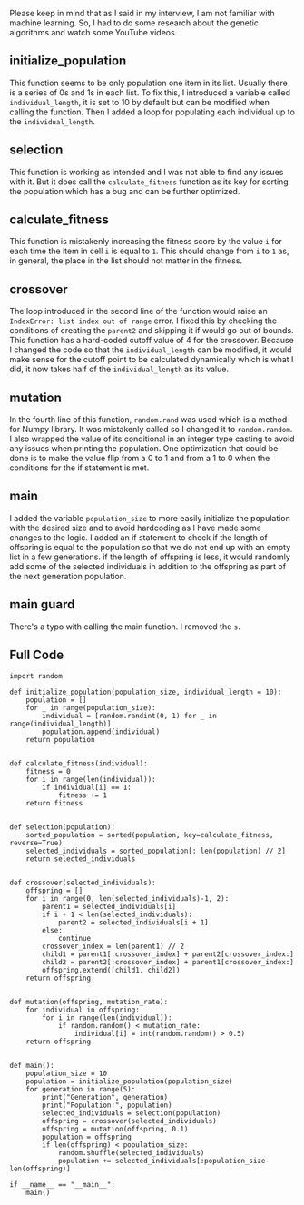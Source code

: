 Please keep in mind that as I said in my interview, I am not familiar with machine learning. So, I had to do some research about the genetic algorithms and watch some YouTube videos.

## initialize_population
This function seems to be only population one item in its list. Usually there is a series of 0s and 1s in each list.
To fix this, I introduced a variable called `individual_length`, it is set to 10 by default but can be modified when calling the function. Then I added a loop for populating each individual up to the `individual_length`.

## selection
This function is working as intended and I was not able to find any issues with it.
But it does call the `calculate_fitness` function as its key for sorting the population which has a bug and can be further optimized.

## calculate_fitness
This function is mistakenly increasing the fitness score by the value `i` for each time the item in cell `i` is equal to `1`. This should change from `i` to `1` as, in general, the place in the list should not matter in the fitness.

## crossover
The loop introduced in the second line of the function would raise an `IndexError: list index out of range` error. I fixed this by checking the conditions of creating the `parent2` and skipping it if would go out of bounds.
This function has a hard-coded cutoff value of 4 for the crossover. Because I changed the code so that the `individual_length` can be modified, it would make sense for the cutoff point to be calculated dynamically which is what I did, it now takes half of the `individual_length`  as its value.

## mutation
In the fourth line of this function, `random.rand` was used which is a method for Numpy library. It was mistakenly called so I changed it to `random.random`.
I also wrapped the value of its conditional in an integer type casting to avoid any issues when printing the population.
One optimization that could be done is to make the value flip from a 0 to 1 and from a 1 to 0 when the conditions for the if statement is met.

## main
I added the variable `population_size` to more easily initialize the population with the desired size and to avoid hardcoding as I have made some changes to the logic.
I added an if statement to check if the length of offspring is equal to the population so that we do not end up with an empty list in a few generations. if the length of offspring is less, it would randomly add some of the selected individuals in addition to the offspring as part of the next generation population.

## main guard
There's a typo with calling the main function. I removed the `s`.

## Full Code

```
import random

def initialize_population(population_size, individual_length = 10):
    population = []
    for _ in range(population_size):
        individual = [random.randint(0, 1) for _ in range(individual_length)]
        population.append(individual)
    return population


def calculate_fitness(individual):
    fitness = 0
    for i in range(len(individual)):
        if individual[i] == 1:
            fitness += 1
    return fitness


def selection(population):
    sorted_population = sorted(population, key=calculate_fitness, reverse=True)
    selected_individuals = sorted_population[: len(population) // 2]
    return selected_individuals


def crossover(selected_individuals):
    offspring = []
    for i in range(0, len(selected_individuals)-1, 2):
        parent1 = selected_individuals[i]
        if i + 1 < len(selected_individuals):
            parent2 = selected_individuals[i + 1]
        else:
            continue
        crossover_index = len(parent1) // 2
        child1 = parent1[:crossover_index] + parent2[crossover_index:]
        child2 = parent2[:crossover_index] + parent1[crossover_index:]
        offspring.extend([child1, child2])
    return offspring


def mutation(offspring, mutation_rate):
    for individual in offspring:
        for i in range(len(individual)):
            if random.random() < mutation_rate:
                individual[i] = int(random.random() > 0.5)
    return offspring


def main():
    population_size = 10
    population = initialize_population(population_size)
    for generation in range(5):
        print("Generation", generation)
        print("Population:", population)
        selected_individuals = selection(population)
        offspring = crossover(selected_individuals)
        offspring = mutation(offspring, 0.1)
        population = offspring
        if len(offspring) < population_size:
            random.shuffle(selected_individuals)
            population += selected_individuals[:population_size-len(offspring)]

if __name__ == "__main__":
    main()
```
